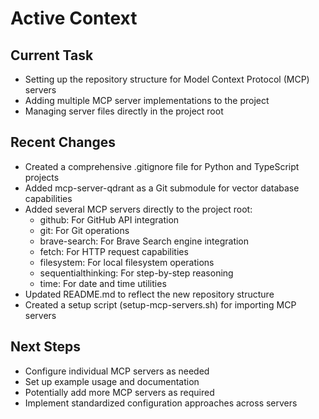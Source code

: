 # Active Context

## Current Task
- Setting up the repository structure for Model Context Protocol (MCP) servers
- Adding multiple MCP server implementations to the project
- Managing server files directly in the project root

## Recent Changes
- Created a comprehensive .gitignore file for Python and TypeScript projects
- Added mcp-server-qdrant as a Git submodule for vector database capabilities
- Added several MCP servers directly to the project root:
  - github: For GitHub API integration
  - git: For Git operations
  - brave-search: For Brave Search engine integration
  - fetch: For HTTP request capabilities
  - filesystem: For local filesystem operations
  - sequentialthinking: For step-by-step reasoning
  - time: For date and time utilities
- Updated README.md to reflect the new repository structure
- Created a setup script (setup-mcp-servers.sh) for importing MCP servers

## Next Steps
- Configure individual MCP servers as needed
- Set up example usage and documentation
- Potentially add more MCP servers as required
- Implement standardized configuration approaches across servers